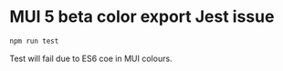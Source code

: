 # MUI 5 beta color export Jest issue

```bash
npm run test
```

Test will fail due to ES6 coe in MUI colours.
